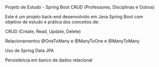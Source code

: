 Projeto de Estudo - Spring Boot CRUD (Professores, Disciplinas e Outros)

Este é um projeto back-end desenvolvido em Java Spring Boot com objetivo de estudo e prática dos conceitos de:

CRUD (Create, Read, Update, Delete)

Relacionamentos @OneToMany e @ManyToOne e  @ManyToMany

Uso de Spring Data JPA

Persistência em banco de dados relacional
